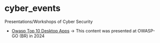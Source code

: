# cyber_events
Presentations/Workshops of Cyber Security 


- [Owasp Top 10 Desktop Apps](Owasp%20Top%2010%20Desktop%20Apps%20-%20Final%20version.pdf) -> This content was presented at OWASP-GO (BR) in 2024
